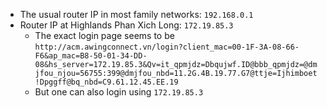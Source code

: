 - The usual router IP in most family networks: `192.168.0.1`
- Router IP at Highlands Phan Xich Long: `172.19.85.3`
    - The exact login page seems to be
      `http://acm.awingconnect.vn/login?client_mac=00-1F-3A-08-66-F6&ap_mac=B8-50-01-34-DD-08&hs_server=172.19.85.3&Qv=it_qpmjdz=Dbqujwf.ID@bbb_qpmjdz=@dmjfou_njou=56755:399@dmjfou_nbd=11.2G.4B.19.77.G7@ttje=Ijhimboet!Dpggff@bq_nbd=C9.61.12.45.EE.19`
    - But one can also login using `172.19.85.3`
